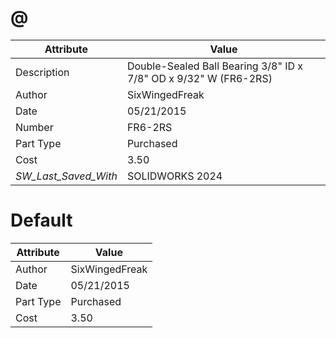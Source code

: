 # @
| Attribute | Value |
| ---  | ---     |
| Description | Double-Sealed Ball Bearing 3/8&quot; ID x 7/8&quot; OD x 9/32&quot; W (FR6-2RS) |
| Author | SixWingedFreak |
| Date | 05/21/2015 |
| Number | FR6-2RS |
| Part Type | Purchased |
| Cost | 3.50 |
| _SW_Last_Saved_With_ | SOLIDWORKS 2024 |
# Default
| Attribute | Value |
| ---  | ---     |
| Author | SixWingedFreak |
| Date | 05/21/2015 |
| Part Type | Purchased |
| Cost | 3.50 |
